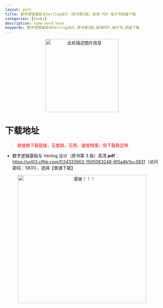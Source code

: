 ```yaml
---
layout: post
title: 数字逻辑基础与Verilog设计（原书第3版）高清 PDF 电子书网盘下载
categories: [books]
description: some word here
keywords: 数字逻辑基础与Verilog设计,原书第3版,高清PDF,电子书,网盘下载
---
```


<div align="center"><img src="https://qweree.cn/wp-content/uploads/2025/05/szljjcyvsj3th.png" alt="此处描述图片信息" width="240px" height="auto"></div>

# 下载地址

> <p style="color:red" >直接放下载链接，无套路，可用，速度稍慢，但下载稳定啊</p>

- 数字逻辑基础与 Verilog 设计（原书第 3 版）高清.**pdf**：<https://url03.ctfile.com/f/24333903-1505063248-8f5a4b?p=5831>（访问密码：5831），选择【普通下载】

<div align="center"><img src="https://pic.imgdb.cn/item/6707df6bd29ded1a8ce37031.gif" alt="感谢！！！" width="420px" height="auto"/></div>
